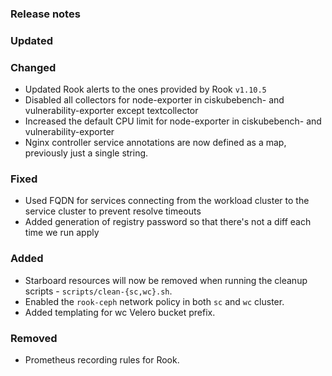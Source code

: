 ### Release notes

### Updated

### Changed

- Updated Rook alerts to the ones provided by Rook `v1.10.5`
- Disabled all collectors for node-exporter in ciskubebench- and vulnerability-exporter except textcollector
- Increased the default CPU limit for node-exporter in ciskubebench- and vulnerability-exporter
- Nginx controller service annotations are now defined as a map, previously just a single string.

### Fixed

- Used FQDN for services connecting from the workload cluster to the service cluster to prevent resolve timeouts
- Added generation of registry password so that there's not a diff each time we run apply

### Added

- Starboard resources will now be removed when running the cleanup scripts - `scripts/clean-{sc,wc}.sh`.
- Enabled the `rook-ceph` network policy in both `sc` and `wc` cluster.
- Added templating for wc Velero bucket prefix.

### Removed

- Prometheus recording rules for Rook.
